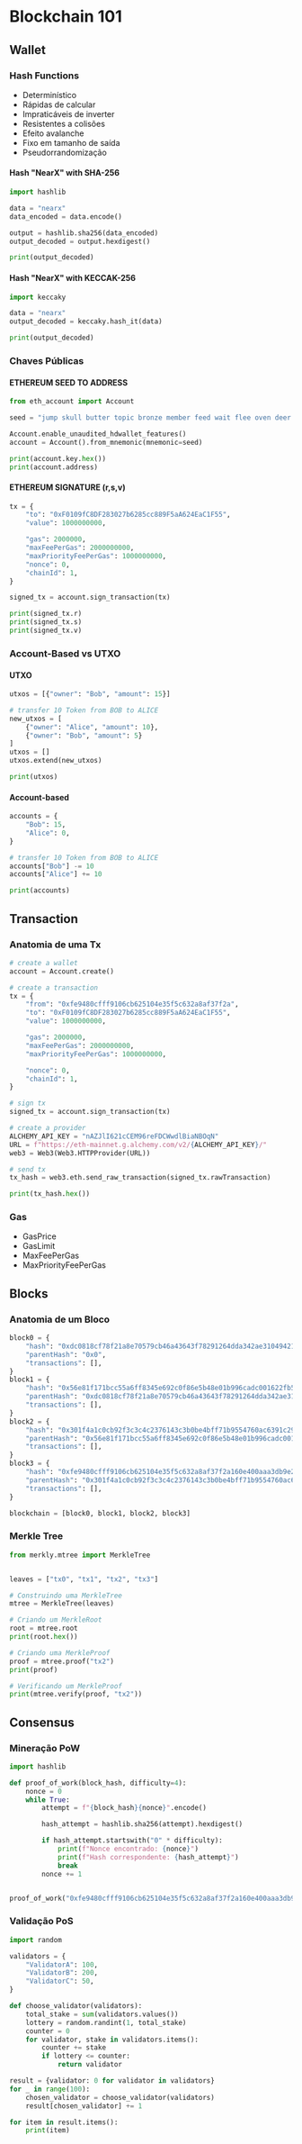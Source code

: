 # Blockchain 101

## Wallet

### Hash Functions

- Determinístico
- Rápidas de calcular
- Impraticáveis de inverter
- Resistentes a colisões
- Efeito avalanche
- Fixo em tamanho de saída
- Pseudorrandomização

#### Hash "NearX" with SHA-256

```python
import hashlib

data = "nearx"
data_encoded = data.encode()

output = hashlib.sha256(data_encoded)
output_decoded = output.hexdigest()

print(output_decoded)
```

#### Hash "NearX" with KECCAK-256

```python
import keccaky

data = "nearx"
output_decoded = keccaky.hash_it(data)

print(output_decoded)
```

### Chaves Públicas

#### ETHEREUM SEED TO ADDRESS

```python
from eth_account import Account

seed = "jump skull butter topic bronze member feed wait flee oven deer rabbit"

Account.enable_unaudited_hdwallet_features()
account = Account().from_mnemonic(mnemonic=seed)

print(account.key.hex())
print(account.address)

```

#### ETHEREUM SIGNATURE (r,s,v)

```python
tx = {
    "to": "0xF0109fC8DF283027b6285cc889F5aA624EaC1F55",
    "value": 1000000000,

    "gas": 2000000,
    "maxFeePerGas": 2000000000,
    "maxPriorityFeePerGas": 1000000000,
    "nonce": 0,
    "chainId": 1,
}

signed_tx = account.sign_transaction(tx)

print(signed_tx.r)
print(signed_tx.s)
print(signed_tx.v)
```

### Account-Based vs UTXO

#### UTXO

```python
utxos = [{"owner": "Bob", "amount": 15}]

# transfer 10 Token from BOB to ALICE
new_utxos = [
    {"owner": "Alice", "amount": 10},
    {"owner": "Bob", "amount": 5}
]
utxos = []
utxos.extend(new_utxos)

print(utxos)
```

#### Account-based

```python
accounts = {
    "Bob": 15,
    "Alice": 0,
}

# transfer 10 Token from BOB to ALICE
accounts["Bob"] -= 10
accounts["Alice"] += 10

print(accounts)
```

## Transaction

### Anatomia de uma Tx

```python
# create a wallet
account = Account.create()

# create a transaction
tx = {
    "from": "0xfe9480cfff9106cb625104e35f5c632a8af37f2a", 
    "to": "0xF0109fC8DF283027b6285cc889F5aA624EaC1F55",
    "value": 1000000000,

    "gas": 2000000,
    "maxFeePerGas": 2000000000,
    "maxPriorityFeePerGas": 1000000000,

    "nonce": 0,
    "chainId": 1,
}

# sign tx
signed_tx = account.sign_transaction(tx)

# create a provider
ALCHEMY_API_KEY = "nAZJlI621cCEM96reFDCWwdlBiaNBOqN"
URL = f"https://eth-mainnet.g.alchemy.com/v2/{ALCHEMY_API_KEY}/"
web3 = Web3(Web3.HTTPProvider(URL))

# send tx
tx_hash = web3.eth.send_raw_transaction(signed_tx.rawTransaction)

print(tx_hash.hex())
```

### Gas

- GasPrice
- GasLimit
- MaxFeePerGas
- MaxPriorityFeePerGas

## Blocks

### Anatomia de um Bloco

```python
block0 = {
    "hash": "0xdc0818cf78f21a8e70579cb46a43643f78291264dda342ae31049421c82d21ae",
    "parentHash": "0x0",
    "transactions": [],
}
block1 = {
    "hash": "0x56e81f171bcc55a6ff8345e692c0f86e5b48e01b996cadc001622fb5e363b421",
    "parentHash": "0xdc0818cf78f21a8e70579cb46a43643f78291264dda342ae31049421c82d21ae",
    "transactions": [],
}
block2 = {
    "hash": "0x301f4a1c0cb92f3c3c4c2376143c3b0be4bff71b9554760ac6391c299ee1dea0",
    "parentHash": "0x56e81f171bcc55a6ff8345e692c0f86e5b48e01b996cadc001622fb5e363b421",
    "transactions": [],
}
block3 = {
    "hash": "0xfe9480cfff9106cb625104e35f5c632a8af37f2a160e400aaa3db9e2ece720e7",
    "parentHash": "0x301f4a1c0cb92f3c3c4c2376143c3b0be4bff71b9554760ac6391c299ee1dea0",
    "transactions": [],
}

blockchain = [block0, block1, block2, block3]
```

### Merkle Tree

```python
from merkly.mtree import MerkleTree


leaves = ["tx0", "tx1", "tx2", "tx3"]

# Construindo uma MerkleTree
mtree = MerkleTree(leaves)

# Criando um MerkleRoot
root = mtree.root
print(root.hex())

# Criando uma MerkleProof
proof = mtree.proof("tx2")
print(proof)

# Verificando um MerkleProof
print(mtree.verify(proof, "tx2"))
```

## Consensus

### Mineração PoW

```python
import hashlib

def proof_of_work(block_hash, difficulty=4):
    nonce = 0
    while True:
        attempt = f"{block_hash}{nonce}".encode()

        hash_attempt = hashlib.sha256(attempt).hexdigest()

        if hash_attempt.startswith("0" * difficulty):
            print(f"Nonce encontrado: {nonce}")
            print(f"Hash correspondente: {hash_attempt}")
            break
        nonce += 1


proof_of_work("0xfe9480cfff9106cb625104e35f5c632a8af37f2a160e400aaa3db9e2ece720e7", 4)
```

### Validação PoS

```python
import random

validators = {
    "ValidatorA": 100,
    "ValidatorB": 200,
    "ValidatorC": 50,
}

def choose_validator(validators):
    total_stake = sum(validators.values())
    lottery = random.randint(1, total_stake)
    counter = 0
    for validator, stake in validators.items():
        counter += stake
        if lottery <= counter:
            return validator

result = {validator: 0 for validator in validators}
for _ in range(100):
    chosen_validator = choose_validator(validators)
    result[chosen_validator] += 1

for item in result.items():
    print(item)
```
